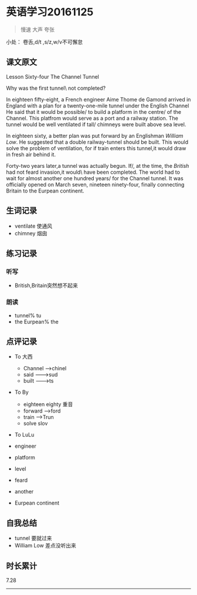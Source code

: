 # 英语学习20161125

> 慢速 大声 夸张

小处： 卷舌,d/t ,s/z,w/v不可懈怠

## 课文原文

Lesson Sixty-four The Channel Tunnel

Why was the first tunnel\   not completed?

In eighteen fifty-eight, a French engineer  Aime Thome de Gamond  arrived in England with a plan   for a twenty-one-mile tunnel   under the English Channel
He said that it would be possible/  to build a platform in the centre/  of the Channel.
This platfrom would serve as a port  and a railway station.
The tunnel would be well ventilated if tall/ chimneys were built above sea level.

In eighteen sixty, a better plan was put forward by an Englishman _William Low_.
He suggested that a double railway-tunnel should be built.
This would solve the problem of ventilation, for if train enters this tunnel,it would draw in fresh air behind it.

Forty-two years later,a tunnel was actually begun.
If/, at the time, the _British_ had not feard invasion,it would\  have been completed.
The world had to wait for almost another one hundred years/ for the Channel tunnel.
It was officially opened  on March seven, nineteen ninety-four, finally connecting Britain  to the Eurpean continent.

## 生词记录
* ventilate 使通风
* chimney 烟囱

## 练习记录

### 听写
* British,Britain突然想不起来

### 朗读
* tunnel% tu
* the Eurpean% the

## 点评记录

* To 大西
  * Channel -->chinel
  * said --->sud
  * built --->ts 

* To By
  * eighteen eighty  重音
  * forward  -->ford
  * train -->Trun
  * solve slov
 
 
* To LuLu
 * engineer
 * platform
 * level
 * feard 
 * another
 * Eurpean continent 

## 自我总结
* tunnel 要就过来
* William Low 差点没听出来

## 时长累计
7.28

---
